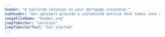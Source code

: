 ```yaml
---
header: "A tailored solution to your mortgage insurance."
subheader: "Our advisors provide a customized service that takes into account the entire financial situation of its clients and finds the best insurance plan and price for their needs."
imageFileName: "header.svg"
jumpToAnchor: "services"
jumpToAnchorText: "Get started"
---
```

